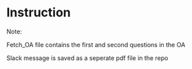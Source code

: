 # Instruction
Note:

Fetch_OA file contains the first and second questions in the OA

Slack message is saved as a seperate pdf file in the repo
